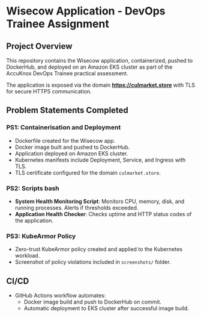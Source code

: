 # Wisecow Application - DevOps Trainee Assignment
## Project Overview
This repository contains the Wisecow application, containerized, pushed to DockerHub, and deployed on an Amazon EKS cluster as part of the AccuKnox DevOps Trainee practical assessment.

The application is exposed via the domain **https://culmarket.store** with TLS for secure HTTPS communication.
## Problem Statements Completed

### PS1: Containerisation and Deployment
- Dockerfile created for the Wisecow app.
- Docker image built and pushed to DockerHub.
- Application deployed on Amazon EKS cluster.
- Kubernetes manifests include Deployment, Service, and Ingress with TLS.
- TLS certificate configured for the domain `culmarket.store`.

### PS2: Scripts bash
- **System Health Monitoring Script**: Monitors CPU, memory, disk, and running processes. Alerts if thresholds exceeded.
- **Application Health Checker**: Checks uptime and HTTP status codes of the application.

### PS3: KubeArmor Policy
- Zero-trust KubeArmor policy created and applied to the Kubernetes workload.
- Screenshot of policy violations included in `screenshots/` folder.

## CI/CD
- GitHub Actions workflow automates:
  - Docker image build and push to DockerHub on commit.
  - Automatic deployment to EKS cluster after successful image build.
